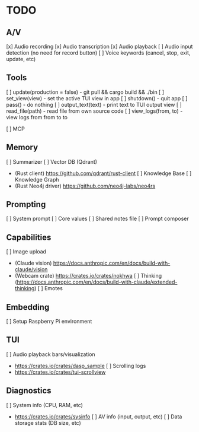 # TODO

## A/V

[x] Audio recording
[x] Audio transcription
[x] Audio playback
[ ] Audio input detection (no need for record button)
[ ] Voice keywords (cancel, stop, exit, update, etc)

## Tools

[ ] update(production = false) - git pull && cargo build && ./bin
[ ] set_view(view) - set the active TUI view in app
[ ] shutdown() - quit app
[ ] pass() - do nothing
[ ] output_text(text) - print text to TUI output view
[ ] read_file(path) - read file from own source code
[ ] view_logs(from, to) - view logs from from to to

[ ] MCP

## Memory

[ ] Summarizer
[ ] Vector DB (Qdrant)
  - (Rust client) https://github.com/qdrant/rust-client
[ ] Knowledge Base
[ ] Knowledge Graph
  - (Rust Neo4j driver) https://github.com/neo4j-labs/neo4rs

## Prompting

[ ] System prompt
[ ] Core values
[ ] Shared notes file
[ ] Prompt composer

## Capabilities

[ ] Image upload 
  - (Claude vision) https://docs.anthropic.com/en/docs/build-with-claude/vision 
  - (Webcam crate) https://crates.io/crates/nokhwa
[ ] Thinking (https://docs.anthropic.com/en/docs/build-with-claude/extended-thinking)
[ ] Emotes

## Embedding

[ ] Setup Raspberry Pi environment

## TUI

[ ] Audio playback bars/visualization
  - https://crates.io/crates/dasp_sample
[ ] Scrolling logs
  - https://crates.io/crates/tui-scrollview

## Diagnostics

[ ] System info (CPU, RAM, etc)
  - https://crates.io/crates/sysinfo
[ ] AV info (input, output, etc)
[ ] Data storage stats (DB size, etc)
